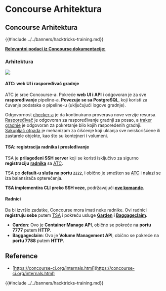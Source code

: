 # Concourse Arhitektura

## Concourse Arhitektura

{{#include ../../banners/hacktricks-training.md}}

[**Relevantni podaci iz Concourse dokumentacije:**](https://concourse-ci.org/internals.html)

### Arhitektura

![](<../../images/image (187).png>)

#### ATC: web UI i raspoređivač gradnje

ATC je srce Concourse-a. Pokreće **web UI i API** i odgovoran je za sve **raspoređivanje** pipeline-a. **Povezuje se sa PostgreSQL**, koji koristi za čuvanje podataka o pipeline-u (uključujući logove gradnje).

Odgovornost [checker-a](https://concourse-ci.org/checker.html) je da kontinuirano proverava nove verzije resursa. [Raspoređivač](https://concourse-ci.org/scheduler.html) je odgovoran za raspoređivanje gradnji za posao, a [traker gradnje](https://concourse-ci.org/build-tracker.html) je odgovoran za pokretanje bilo kojih raspoređenih gradnji. [Sakupljač otpada](https://concourse-ci.org/garbage-collector.html) je mehanizam za čišćenje koji uklanja sve neiskorišćene ili zastarele objekte, kao što su kontejneri i volumeni.

#### TSA: registracija radnika i prosleđivanje

TSA je **prilagođeni SSH server** koji se koristi isključivo za sigurno **registraciju** [**radnika**](https://concourse-ci.org/internals.html#architecture-worker) sa [ATC](https://concourse-ci.org/internals.html#component-atc).

TSA po **default-u sluša na portu `2222`**, i obično je smešten sa [ATC](https://concourse-ci.org/internals.html#component-atc) i nalazi se iza balansirača opterećenja.

**TSA implementira CLI preko SSH veze,** podržavajući [**ove komande**](https://concourse-ci.org/internals.html#component-tsa).

#### Radnici

Da bi izvršio zadatke, Concourse mora imati neke radnike. Ovi radnici **registruju sebe** putem [TSA](https://concourse-ci.org/internals.html#component-tsa) i pokreću usluge [**Garden**](https://github.com/cloudfoundry-incubator/garden) i [**Baggageclaim**](https://github.com/concourse/baggageclaim).

- **Garden**: Ovo je **Container Manage API**, obično se pokreće na **portu 7777** putem **HTTP**.
- **Baggageclaim**: Ovo je **Volume Management API**, obično se pokreće na **portu 7788** putem **HTTP**.

## Reference

- [https://concourse-ci.org/internals.html](https://concourse-ci.org/internals.html)

{{#include ../../banners/hacktricks-training.md}}
